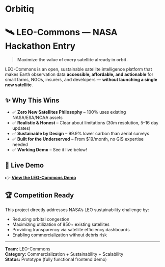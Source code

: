 # Orbitiq

# 🛰️ LEO-Commons — NASA Hackathon Entry

> **Maximize the value of every satellite already in orbit.**

LEO-Commons is an open, sustainable satellite intelligence platform that makes Earth observation data **accessible, affordable, and actionable** for small farms, NGOs, insurers, and developers — **without launching a single new satellite**.

## ✨ Why This Wins

- ✅ **Zero New Satellites Philosophy** – 100% uses existing NASA/ESA/NOAA assets  
- ✅ **Realistic & Honest** – Clear about limitations (30m resolution, 5–16 day updates)  
- ✅ **Sustainable by Design** – 99.9% lower carbon than aerial surveys  
- ✅ **Built for the Underserved** – From $19/month, no GIS expertise needed  
- ✅ **Working Demo** – See it live below!

## 🔗 Live Demo

👉 **[View the LEO-Commons Demo](https://jzaman2004.github.io/Orbitiq/)**

## 🏆 Competition Ready

This project directly addresses NASA’s LEO sustainability challenge by:
- Reducing orbital congestion
- Maximizing utilization of 850+ existing satellites
- Providing transparency via satellite efficiency dashboards
- Enabling commercialization without debris risk

---

**Team:** LEO-Commons  
**Category:** Commercialization + Sustainability + Scalability  
**Status:** Prototype (fully functional frontend demo)